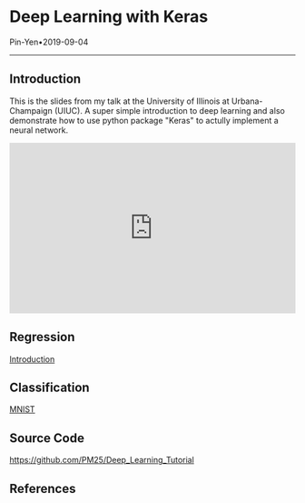 # Deep Learning with Keras

Pin-Yen•2019-09-04

---

## Introduction

This is the slides from my talk at the University of Illinois at Urbana-Champaign (UIUC). A super simple introduction to deep learning and also demonstrate how to use python package "Keras" to actully implement a neural network.

<div class="google-slides-container">
	<iframe src="https://docs.google.com/presentation/d/e/2PACX-1vQNdJUjHCt1P8G7y1SI9NzWSL57-CytW0cAE7v4BxjB1Gn1l3r7R_1VaoPkmM7E_Xw-HeYokEeJQ_2_/embed?start=false&loop=false&delayms=10000" frameborder="0" width="100%" height="300px" allowfullscreen="true" mozallowfullscreen="true" webkitallowfullscreen="true"></iframe>
</div>

## Regression

<a href="https://colab.research.google.com/github/PM25/Deep_Learning_Tutorial/blob/master/Introduction.ipynb" target="_blank">Introduction</a>

## Classification

<a href="https://colab.research.google.com/github/PM25/Deep_Learning_Tutorial/blob/master/MNIST.ipynb" target="_blank">MNIST</a>

## Source Code

<a href="https://github.com/PM25/Deep_Learning_Tutorial" target="_blank">https://github.com/PM25/Deep_Learning_Tutorial</a>

## References
